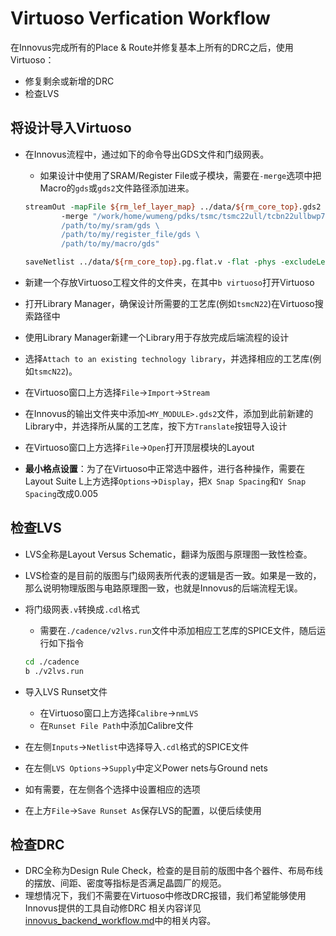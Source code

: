 # Virtuoso Verfication Workflow

在Innovus完成所有的Place & Route并修复基本上所有的DRC之后，使用Virtuoso：
* 修复剩余或新增的DRC
* 检查LVS

## 将设计导入Virtuoso

* 在Innovus流程中，通过如下的命令导出GDS文件和门级网表。
    * 如果设计中使用了SRAM/Register File或子模块，需要在`-merge`选项中把Macro的`gds`或`gds2`文件路径添加进来。
    ```tcl
    streamOut -mapFile ${rm_lef_layer_map} ../data/${rm_core_top}.gds2 -mode ALL \
            -merge "/work/home/wumeng/pdks/tsmc/tsmc22ull/tcbn22ullbwp7t30p140lvt_110a/digital/Back_End/gds/tcbn22ullbwp7t30p140lvt_110a/tcbn22ullbwp7t30p140lvt.gds \
            /path/to/my/sram/gds \
            /path/to/my/register_file/gds \
            /path/to/my/macro/gds" 

    saveNetlist ../data/${rm_core_top}.pg.flat.v -flat -phys -excludeLeafCell -excludeCellInst $lvs_exclude_cells
    ```

* 新建一个存放Virtuoso工程文件的文件夹，在其中`b virtuoso`打开Virtuoso
* 打开Library Manager，确保设计所需要的工艺库(例如`tsmcN22`)在Virtuoso搜索路径中
* 使用Library Manager新建一个Library用于存放完成后端流程的设计
* 选择`Attach to an existing technology library`，并选择相应的工艺库(例如`tsmcN22`)。
* 在Virtuoso窗口上方选择`File`->`Import`->`Stream`
* 在Innovus的输出文件夹中添加`<MY_MODULE>.gds2`文件，添加到此前新建的Library中，并选择所从属的工艺库，按下方`Translate`按钮导入设计
* 在Virtuoso窗口上方选择`File`->`Open`打开顶层模块的Layout

* **最小格点设置**：为了在Virtuoso中正常选中器件，进行各种操作，需要在Layout Suite L上方选择`Options`->`Display`，把`X Snap Spacing`和`Y Snap Spacing`改成0.005

## 检查LVS

* LVS全称是Layout Versus Schematic，翻译为版图与原理图一致性检查。
* LVS检查的是目前的版图与门级网表所代表的逻辑是否一致。如果是一致的，那么说明物理版图与电路原理图一致，也就是Innovus的后端流程无误。
* 将门级网表`.v`转换成`.cdl`格式
    * 需要在`./cadence/v2lvs.run`文件中添加相应工艺库的SPICE文件，随后运行如下指令
    ```bash
    cd ./cadence
    b ./v2lvs.run
    ```

* 导入LVS Runset文件
    * 在Virtuoso窗口上方选择`Calibre`->`nmLVS`
    * 在`Runset File Path`中添加Calibre文件
* 在左侧`Inputs`->`Netlist`中选择导入`.cdl`格式的SPICE文件
* 在左侧`LVS Options`->`Supply`中定义Power nets与Ground nets
* 如有需要，在左侧各个选择中设置相应的选项
* 在上方`File`->`Save Runset As`保存LVS的配置，以便后续使用

## 检查DRC

* DRC全称为Design Rule Check，检查的是目前的版图中各个器件、布局布线的摆放、间距、密度等指标是否满足晶圆厂的规范。
* 理想情况下，我们不需要在Virtuoso中修改DRC报错，我们希望能够使用Innovus提供的工具自动修DRC 相关内容详见[innovus_backend_workflow.md](./4_innovus_backend_workflow.md)中的相关内容。
